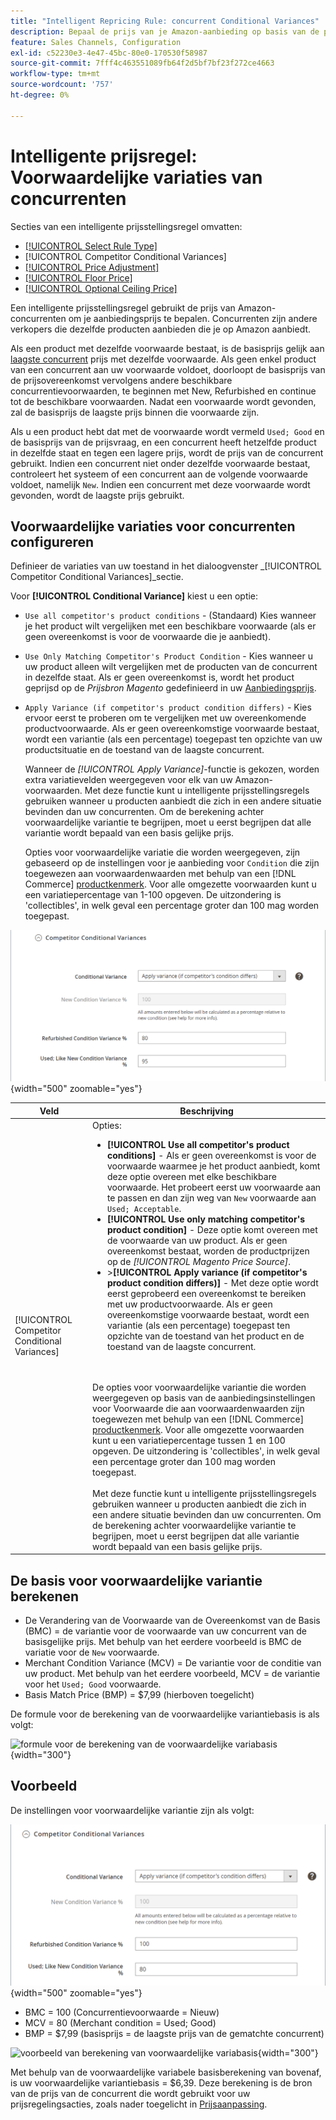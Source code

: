 ```yaml
---
title: "Intelligent Repricing Rule: concurrent Conditional Variances"
description: Bepaal de prijs van je Amazon-aanbieding op basis van de prijs van een concurrent en de conditie van het product door een intelligente prijsregel te maken.
feature: Sales Channels, Configuration
exl-id: c52230e3-4e47-45bc-80e0-170530f58987
source-git-commit: 7fff4c463551089fb64f2d5bf7bf23f272ce4663
workflow-type: tm+mt
source-wordcount: '757'
ht-degree: 0%

---
```


# Intelligente prijsregel: Voorwaardelijke variaties van concurrenten

Secties van een intelligente prijsstellingsregel omvatten:

- [[!UICONTROL Select Rule Type]](./intelligent-repricing-rules.md)
- [!UICONTROL Competitor Conditional Variances]
- [[!UICONTROL Price Adjustment]](./price-adjustment.md)
- [[!UICONTROL Floor Price]](./floor-price.md)
- [[!UICONTROL Optional Ceiling Price]](./optional-ceiling-price.md)

Een intelligente prijsstellingsregel gebruikt de prijs van Amazon-concurrenten om je aanbiedingsprijs te bepalen. Concurrenten zijn andere verkopers die dezelfde producten aanbieden die je op Amazon aanbiedt.

Als een product met dezelfde voorwaarde bestaat, is de basisprijs gelijk aan [laagste concurrent](./lowest-competitor-pricing.md) prijs met dezelfde voorwaarde. Als geen enkel product van een concurrent aan uw voorwaarde voldoet, doorloopt de basisprijs van de prijsovereenkomst vervolgens andere beschikbare concurrentievoorwaarden, te beginnen met New, Refurbished en continue tot de beschikbare voorwaarden. Nadat een voorwaarde wordt gevonden, zal de basisprijs de laagste prijs binnen die voorwaarde zijn.

Als u een product hebt dat met de voorwaarde wordt vermeld `Used; Good` en de basisprijs van de prijsvraag, en een concurrent heeft hetzelfde product in dezelfde staat en tegen een lagere prijs, wordt de prijs van de concurrent gebruikt. Indien een concurrent niet onder dezelfde voorwaarde bestaat, controleert het systeem of een concurrent aan de volgende voorwaarde voldoet, namelijk `New`. Indien een concurrent met deze voorwaarde wordt gevonden, wordt de laagste prijs gebruikt.

## Voorwaardelijke variaties voor concurrenten configureren

Definieer de variaties van uw toestand in het dialoogvenster _[!UICONTROL Competitor Conditional Variances]_sectie.

Voor **[!UICONTROL Conditional Variance]** kiest u een optie:

- `Use all competitor's product conditions` - (Standaard) Kies wanneer je het product wilt vergelijken met een beschikbare voorwaarde (als er geen overeenkomst is voor de voorwaarde die je aanbiedt).

- `Use Only Matching Competitor's Product Condition` - Kies wanneer u uw product alleen wilt vergelijken met de producten van de concurrent in dezelfde staat. Als er geen overeenkomst is, wordt het product geprijsd op de _Prijsbron Magento_ gedefinieerd in uw [Aanbiedingsprijs](./listing-price.md).

- `Apply Variance (if competitor's product condition differs)` - Kies ervoor eerst te proberen om te vergelijken met uw overeenkomende productvoorwaarde. Als er geen overeenkomstige voorwaarde bestaat, wordt een variantie (als een percentage) toegepast ten opzichte van uw productsituatie en de toestand van de laagste concurrent.

  Wanneer de _[!UICONTROL Apply Variance]_-functie is gekozen, worden extra variatievelden weergegeven voor elk van uw Amazon-voorwaarden. Met deze functie kunt u intelligente prijsstellingsregels gebruiken wanneer u producten aanbiedt die zich in een andere situatie bevinden dan uw concurrenten. Om de berekening achter voorwaardelijke variantie te begrijpen, moet u eerst begrijpen dat alle variantie wordt bepaald van een basis gelijke prijs.

  Opties voor voorwaardelijke variatie die worden weergegeven, zijn gebaseerd op de instellingen voor je aanbieding voor `Condition` die zijn toegewezen aan voorwaardenwaarden met behulp van een [!DNL Commerce] [productkenmerk](https://experienceleague.adobe.com/docs/commerce-admin/catalog/product-attributes/product-attributes.html). Voor alle omgezette voorwaarden kunt u een variatiepercentage van 1-100 opgeven. De uitzondering is &#39;collectibles&#39;, in welk geval een percentage groter dan 100 mag worden toegepast.

![Intelligente prijsstellingsregel - voorwaardelijke variaties voor concurrenten](assets/amazon-competitor-cond-variances.png){width="500" zoomable="yes"}

| Veld | Beschrijving |
|-----------------------------------------------|------------------------------------------------------------------------------------------------------------------------------------------------------------------------------------------------------------------------------------------------------------------------------------------------------------------------------------------------------------------------------------------------------------------------------------------------------------------------------------------------------------------------------------------------------------------------------------------------------------------------------------------------------------------------------------------------------------------------------------------------------------------------------------------------------------------------------------------------------------------------------------------------------------------------------------------------------------------------------------------------------------------------------------------------------------------------------------------------------------------------------------------------------------------------------------------------------------------------------------------------------------------------------------------------------------------------------------------------------------------------------------------------------------------------------------------------------------------------------------------------------------------------------------------------------------------------------------------------------------------------------------------------|
| [!UICONTROL Competitor Conditional Variances] | Opties: <ul><li>**[!UICONTROL Use all competitor's product conditions]** - Als er geen overeenkomst is voor de voorwaarde waarmee je het product aanbiedt, komt deze optie overeen met elke beschikbare voorwaarde. Het probeert eerst uw voorwaarde aan te passen en dan zijn weg van `New` voorwaarde aan `Used; Acceptable`.</li><li>**[!UICONTROL Use only matching competitor's product condition]** - Deze optie komt overeen met de voorwaarde van uw product. Als er geen overeenkomst bestaat, worden de productprijzen op de _[!UICONTROL Magento Price Source]_.</li><li>>**[!UICONTROL Apply variance (if competitor's product condition differs)]** - Met deze optie wordt eerst geprobeerd een overeenkomst te bereiken met uw productvoorwaarde. Als er geen overeenkomstige voorwaarde bestaat, wordt een variantie (als een percentage) toegepast ten opzichte van de toestand van het product en de toestand van de laagste concurrent.</li></ul><br><br>De opties voor voorwaardelijke variantie die worden weergegeven op basis van de aanbiedingsinstellingen voor Voorwaarde die aan voorwaardenwaarden zijn toegewezen met behulp van een [!DNL Commerce] [productkenmerk](https://experienceleague.adobe.com/docs/commerce-admin/catalog/product-attributes/product-attributes.html). Voor alle omgezette voorwaarden kunt u een variatiepercentage tussen 1 en 100 opgeven. De uitzondering is &#39;collectibles&#39;, in welk geval een percentage groter dan 100 mag worden toegepast.<br><br>Met deze functie kunt u intelligente prijsstellingsregels gebruiken wanneer u producten aanbiedt die zich in een andere situatie bevinden dan uw concurrenten. Om de berekening achter voorwaardelijke variantie te begrijpen, moet u eerst begrijpen dat alle variantie wordt bepaald van een basis gelijke prijs. |

## De basis voor voorwaardelijke variantie berekenen

- De Verandering van de Voorwaarde van de Overeenkomst van de Basis (BMC) = de variantie voor de voorwaarde van uw concurrent van de basisgelijke prijs. Met behulp van het eerdere voorbeeld is BMC de variatie voor de `New` voorwaarde.
- Merchant Condition Variance (MCV) = De variantie voor de conditie van uw product. Met behulp van het eerdere voorbeeld, MCV = de variantie voor het `Used; Good` voorwaarde.
- Basis Match Price (BMP) = $7,99 (hierboven toegelicht)

De formule voor de berekening van de voorwaardelijke variantiebasis is als volgt:

![formule voor de berekening van de voorwaardelijke variabasis](assets/amazon-cond-variance-calc-1.png){width="300"}

## Voorbeeld

De instellingen voor voorwaardelijke variantie zijn als volgt:

![voorbeeld voorwaardelijke variatie-instellingen](assets/amazon-cond-variances.png){width="500" zoomable="yes"}

- BMC = 100 (Concurrentievoorwaarde = Nieuw)
- MCV = 80 (Merchant condition = Used; Good)
- BMP = $7,99 (basisprijs = de laagste prijs van de gematchte concurrent)

![voorbeeld van berekening van voorwaardelijke variabasis](assets/amazon-cond-variance-calc-2.png){width="300"}

Met behulp van de voorwaardelijke variabele basisberekening van bovenaf, is uw voorwaardelijke variantiebasis = $6,39. Deze berekening is de bron van de prijs van de concurrent die wordt gebruikt voor uw prijsregelingsacties, zoals nader toegelicht in [Prijsaanpassing](./price-adjustment.md).
